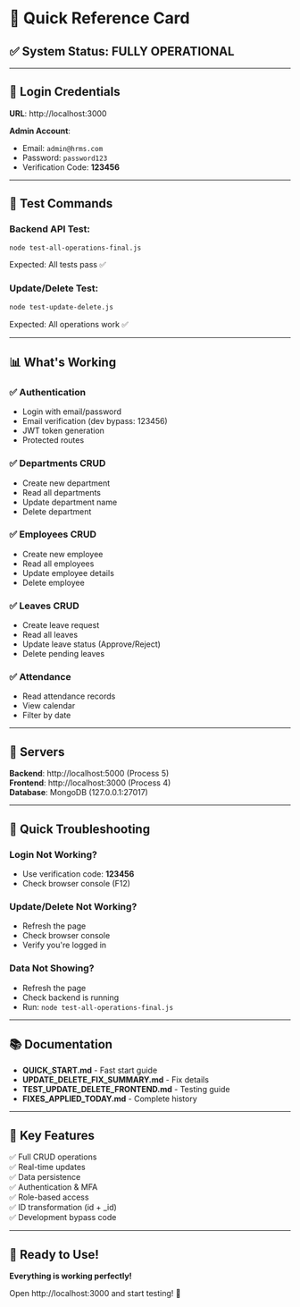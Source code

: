# 🚀 Quick Reference Card

## ✅ System Status: FULLY OPERATIONAL

---

## 🔐 Login Credentials

**URL**: http://localhost:3000

**Admin Account**:
- Email: `admin@hrms.com`
- Password: `password123`
- Verification Code: **123456**

---

## 🧪 Test Commands

### Backend API Test:
```bash
node test-all-operations-final.js
```
Expected: All tests pass ✅

### Update/Delete Test:
```bash
node test-update-delete.js
```
Expected: All operations work ✅

---

## 📊 What's Working

### ✅ Authentication
- Login with email/password
- Email verification (dev bypass: 123456)
- JWT token generation
- Protected routes

### ✅ Departments CRUD
- Create new department
- Read all departments
- Update department name
- Delete department

### ✅ Employees CRUD
- Create new employee
- Read all employees
- Update employee details
- Delete employee

### ✅ Leaves CRUD
- Create leave request
- Read all leaves
- Update leave status (Approve/Reject)
- Delete pending leaves

### ✅ Attendance
- Read attendance records
- View calendar
- Filter by date

---

## 🔧 Servers

**Backend**: http://localhost:5000 (Process 5)  
**Frontend**: http://localhost:3000 (Process 4)  
**Database**: MongoDB (127.0.0.1:27017)

---

## 🐛 Quick Troubleshooting

### Login Not Working?
- Use verification code: **123456**
- Check browser console (F12)

### Update/Delete Not Working?
- Refresh the page
- Check browser console
- Verify you're logged in

### Data Not Showing?
- Refresh the page
- Check backend is running
- Run: `node test-all-operations-final.js`

---

## 📚 Documentation

- **QUICK_START.md** - Fast start guide
- **UPDATE_DELETE_FIX_SUMMARY.md** - Fix details
- **TEST_UPDATE_DELETE_FRONTEND.md** - Testing guide
- **FIXES_APPLIED_TODAY.md** - Complete history

---

## 🎯 Key Features

✅ Full CRUD operations  
✅ Real-time updates  
✅ Data persistence  
✅ Authentication & MFA  
✅ Role-based access  
✅ ID transformation (id + _id)  
✅ Development bypass code  

---

## 🎉 Ready to Use!

**Everything is working perfectly!**

Open http://localhost:3000 and start testing! 🚀
